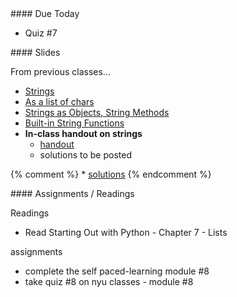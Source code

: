 <article class="due" markdown="block">
#### Due Today

* Quiz #7

<!--
* Homework
-->

</article>

<article class="slides" markdown="block">
#### Slides

From previous classes...

* [Strings](classes/13/strings.html)
* [As a list of chars](classes/13/strings_as_list.html)
* [Strings as Objects, String Methods](classes/16/strings_as_objects.html)
* [Built-in String Functions](classes/16/strings_built_in_functions.html)
* __In-class handout on strings__
    * [handout](resources/handouts/in-class/strings.pdf)
    * solutions to be posted

{% comment %}
    * [solutions](resources/handouts/in-class/strings-solutions.pdf)
{% endcomment %}

<!--
* [Slides](classes/01/intro.html)
-->

</article>

<article class="assignments" markdown="block">
#### Assignments / Readings		

Readings

* Read Starting Out with Python - Chapter 7 - Lists

assignments

* complete the self paced-learning module #8
* take quiz #8 on nyu classes - module #8


<!--
Readings

* Read {{ site.bookq }} - Chapter 1

Assignments 

1. [questions.py](homework/hw01/questions.py) - 9 points
-->
</article>



